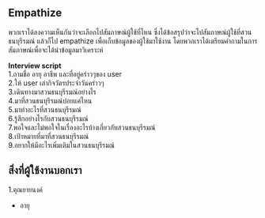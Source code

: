 ## Empathize
พวกเราได้ลงความเห็นกันว่าจะเลือกไปสัมภาษณ์ผู้ใช้ที่ไหน ซึ่งได้ข้อสรุปว่าจะไปสัมภาษณ์ผู้ใช้ที่สวนธนบุรีรมณ์ แล้วก็ไป empathize เพื่อเก็บข้อมูลของผู้ใช้มาใช้งาน โดยพวกเราได้เตรียมคำถามในการสัมภาษณ์เพื่อจะได้นำข้อมูลมาวิเคราะห์

**Interview script** <br/>
1.ถามชื่อ อายุ อาชีพ และที่อยู่คร่าวๆของ user <br/>
2.ให้ user เล่ากิจวัตรประจำวันคร่าวๆ <br/>
3.เดินทางมาสวนธนบุรีรมณ์อย่างไร <br/>
4.มาที่สวนธนบุรีรมณ์บ่อยแค่ไหน <br/>
5.มาทำอะไรที่สวนธนบุรีรมณ์ <br/>
6.รู้สึกอย่างไรกับสวนธนบุรีรมณ์ <br/>
7.พอใจและไม่พอใจในเรื่องอะไรบ้างเกี่ยวกับสวนธนบุรีรมณ์ <br/>
8.เป้าหมายที่มาที่สวนธนบุรีรมณ์ <br/>
9.อยากให้มีอะไรเพิ่มเติมในสวนธนบุรีรมณ์ <br/>

## สิ่งที่ผู้ใช้งานบอกเรา
1.คุณยายนงค์
-  อายุ 
